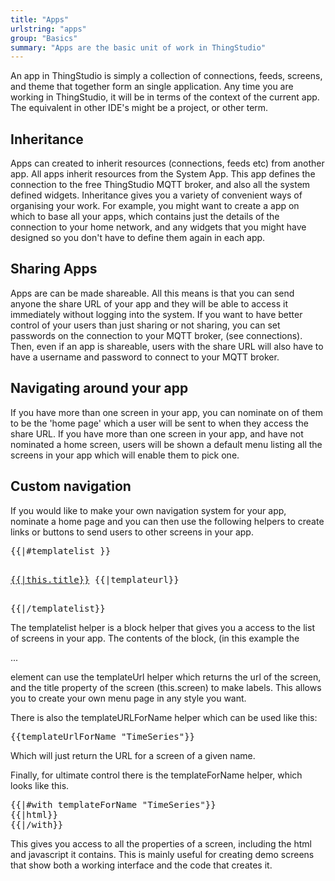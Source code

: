 ```yaml
---
title: "Apps"
urlstring: "apps"
group: "Basics"
summary: "Apps are the basic unit of work in ThingStudio"
---
```





An app in ThingStudio is  simply a collection of connections, feeds, screens, and theme that together form an single application.
Any time you are working in ThingStudio, it will be in terms of the context of the current app. The equivalent in other IDE's might
be a project, or other term. 
## Inheritance
Apps can created to inherit resources (connections, feeds etc) from another app.  All apps inherit resources from the System App.
This app defines the connection to the free ThingStudio MQTT broker, and also all the system defined widgets.
Inheritance gives you a variety of convenient ways of organising your work.
For example, you might want to create a app on which to base all your apps, which contains just the details of the connection to your home network, and
any widgets that you might have designed so you don't have to define them again in each app.

## Sharing Apps
Apps are can be made shareable. All this means is that you can send anyone the share URL of your app and they will be able to access it immediately without logging into the system. If you want to have better control of your users than just sharing or not sharing, you can set passwords on the connection to your MQTT broker, (see connections). Then, even if an app is shareable, users with the share URL will also have to have a username and password to connect to your MQTT broker.

## Navigating around your app
If you have more than one screen in your app, you can nominate on of them to be the 'home page' which a user will be sent to when they access the share URL.
If you have more than one screen in your app, and have not nominated a home screen, users will be shown a default menu listing all the screens in your app which will enable them to pick one.

## Custom navigation
If you would like to make your own navigation system for your app, nominate a home page and you can then use the following helpers to create links or buttons to send users to other screens in your app.
<pre>
{{|#templatelist }}
  <p><a href="{{|templateUrl}}">{{|this.title}}</a> {{|templateurl}}</p>
{{|/templatelist}}
</pre>

The  templatelist helper is a block helper that gives you a access to the list of screens in your app. The contents of the block, (in this example  the <p>...</p> element can use the templateUrl helper which returns the url of the screen, and the title property of the screen (this.screen) to make labels. This allows you to create your own menu page in any style you want.

There is also the templateURLForName helper which can be used like this:
<pre>
{{templateUrlForName "TimeSeries"}}
</pre>
Which will just return the URL for a screen of a given name.

Finally, for ultimate control there is the templateForName helper, which looks like this.
<pre>
{{|#with templateForName "TimeSeries"}}
{{|html}}
{{|/with}}
</pre>
This gives you access to all the properties of a screen, including the html and javascript it contains.
This is mainly useful for creating demo screens that show both a working interface and the code that
creates it. 